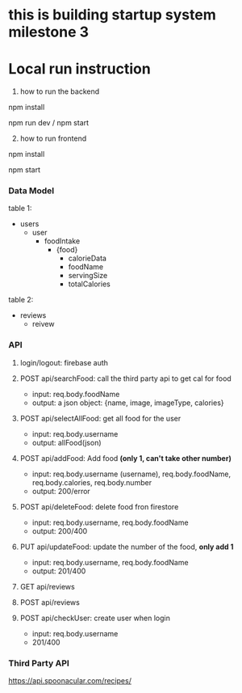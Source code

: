 # this is building startup system milestone 3

# Local run instruction
1. how to run the backend

npm install

npm run dev / npm start

2. how to run frontend 

npm install 

npm start

### Data Model

table 1:
- users
    - user
        - foodIntake
            - {food}
                - calorieData
                - foodName
                - servingSize
                - totalCalories

table 2:

- reviews
    - reivew

### API

1. login/logout: firebase auth

2. POST api/searchFood: call the third party api to get cal for food
    - input: req.body.foodName
    - output: a json object: {name, image, imageType, calories}

3. POST api/selectAllFood: get all food for the user
    - input: req.body.username
    - output: allFood(json)

4. POST api/addFood: Add food **(only 1, can't take other number)**
    - input: req.body.username (username), req.body.foodName, req.body.calories, req.body.number
    - output: 200/error

5. POST api/deleteFood: delete food fron firestore
    - input: req.body.username, req.body.foodName
    - output: 200/400

5. PUT api/updateFood: update the number of the food, **only add 1**
    - input: req.body.username, req.body.foodName
    - output: 201/400

6. GET api/reviews

7. POST api/reviews

8. POST api/checkUser: create user when login
    - input: req.body.username
    - 201/400


### Third Party API
https://api.spoonacular.com/recipes/